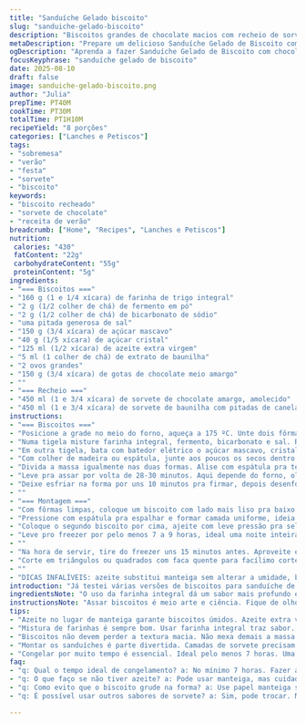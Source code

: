 ```yaml
---
title: "Sanduíche Gelado biscoito"
slug: "sanduiche-gelado-biscoito"
description: "Biscoitos grandes de chocolate macios com recheio de sorvete de dois sabores, intercalados para um contraste de textura e temperatura. Biscoitos feitos com farinha integral e azeite no lugar da manteiga para uma textura mais úmida e sabor levemente diferente. Massa vai pro forno até dourar por fora mas com centro ainda macio. Sorvete de chocolate amargo substitui o tradicional e a baunilha ganha toque de canela para algo diferente. Receita rende muito, ótimo pra grandes grupos ou festas. Precisa congelar várias horas até firmar e solta fácil do molde na lâmina quente."
metaDescription: "Prepare um delicioso Sanduíche Gelado de Biscoito com recheio de sorvete. Sabor e textura surpreendentes, ótimo para festas."
ogDescription: "Aprenda a fazer Sanduíche Gelado de Biscoito com chocolate e sorvete de baunilha com canela. Uma combinação deliciosa e refrescante."
focusKeyphrase: "sanduíche gelado de biscoito"
date: 2025-08-10
draft: false
image: sanduiche-gelado-biscoito.png
author: "Julia"
prepTime: PT40M
cookTime: PT30M
totalTime: PT1H10M
recipeYield: "8 porções"
categories: ["Lanches e Petiscos"]
tags:
- "sobremesa"
- "verão"
- "festa"
- "sorvete"
- "biscoito"
keywords:
- "biscoito recheado"
- "sorvete de chocolate"
- "receita de verão"
breadcrumb: ["Home", "Recipes", "Lanches e Petiscos"]
nutrition: 
 calories: "430"
 fatContent: "22g"
 carbohydrateContent: "55g"
 proteinContent: "5g"
ingredients:
- "=== Biscoitos ==="
- "160 g (1 e 1/4 xícara) de farinha de trigo integral"
- "2 g (1/2 colher de chá) de fermento em pó"
- "2 g (1/2 colher de chá) de bicarbonato de sódio"
- "uma pitada generosa de sal"
- "150 g (3/4 xícara) de açúcar mascavo"
- "40 g (1/5 xícara) de açúcar cristal"
- "125 ml (1/2 xícara) de azeite extra virgem"
- "5 ml (1 colher de chá) de extrato de baunilha"
- "2 ovos grandes"
- "150 g (3/4 xícara) de gotas de chocolate meio amargo"
- ""
- "=== Recheio ==="
- "450 ml (1 e 3/4 xícara) de sorvete de chocolate amargo, amolecido"
- "450 ml (1 e 3/4 xícara) de sorvete de baunilha com pitadas de canela, amolecido"
instructions:
- "=== Biscoitos ==="
- "Posicione a grade no meio do forno, aqueça a 175 ºC. Unte dois fôrmas redondas com cerca de 20 cm e forre com papel manteiga – só o fundo, lateral não precisa."
- "Numa tigela misture farinha integral, fermento, bicarbonato e sal. Reserve. Sinta o cheiro da farinha integral — tem sabor mais rústico, por isso o azeite vai balancear."
- "Em outra tigela, bata com batedor elétrico o açúcar mascavo, cristal, azeite, baunilha e ovos. Ingredientes precisam estar em temperatura ambiente para incorporar melhor. Misture até virar um creme mais espesso."
- "Com colher de madeira ou espátula, junte aos poucos os secos dentro da tigela do creme. Não bata demais pra não desenvolver glúten e endurecer biscoito. Por último, incorpore as gotas de chocolate, distribua pelo creme com cuidado para não afundar tudo."
- "Divida a massa igualmente nas duas formas. Alise com espátula pra ter superfície uniforme. Não se assuste com a textura solta, vai assar firme por fora e macio no centro."
- "Leve pra assar por volta de 28-30 minutos. Aqui depende do forno, olho na cor: as bordas ficam douradas e crocantes, o centro ainda parece mole, quase como brownie úmido."
- "Deixe esfriar na forma por uns 10 minutos pra firmar, depois desenforme com cuidado e coloque sobre grade para esfriar total — pelo menos 1 hora. Se cortar quente, desmancha."
- ""
- "=== Montagem ==="
- "Com fôrmas limpas, coloque um biscoito com lado mais liso pra baixo dentro da forma. Use uma colher de sorvete (pode ser de 60 ml) e faça camadas alternadas entre o sorvete de chocolate amargo e o de baunilha com canela. Isso traz o frescor da canela que corta o doce do chocolate, diferente dos sanduíches comuns."
- "Pressione com espátula pra espalhar e formar camada uniforme, ideia é não deixar bolhas de ar, ajuda pra não desmontar na hora de cortar."
- "Coloque o segundo biscoito por cima, ajeite com leve pressão pra selar as bordas. Cubra com filme plástico apertadinho pra não formar gelo no congelador."
- "Leve pro freezer por pelo menos 7 a 9 horas, ideal uma noite inteira. Sorvete precisa endurecer pra facilitar corte."
- ""
- "Na hora de servir, tire do freezer uns 15 minutos antes. Aproveite esse tempo pra passar uma faca com lâmina quente delicadamente entre o biscoito e a lateral da forma. Isso evita que o sanduíche grude e quebre na retirada."
- "Corte em triângulos ou quadrados com faca quente para facílimo corte sem arrancar pedacinhos. Sirva imediatamente – nada de ficar fora do freezer por muito tempo, senão desmancha rápido."
- ""
- "DICAS INFALÍVEIS: azeite substitui manteiga sem alterar a umidade, boa sacada para quem não tem manteiga à mão. Se não tiver farinha integral, pode usar farinha branca, só cuidado pra assar um pouco menos, porque integral demora um pouco mais pra firmar na borda. Sorvetes sem açúcar adicionado podem deixar o sanduíche menos doce, ajuste sua preferência pessoal. Se não curtir canela no sorvete, use baunilha pura comum, mas a pitada de canela dá um toque brasileiro que se destaca. Evite sacar o sanduíche do freezer e deixar fora por muito tempo antes de servir—vai amolecer demais e dificultar o corte. A massa parece mole, mas é normal, se mexer demais pode perder maciez."
introduction: "Já testei várias versões de biscoitos para sanduíche de sorvete, e aprendi que a chave é o equilíbrio da textura: crocante nas bordas, macio por dentro. A substituição da manteiga pelo azeite deixou essa receita não só mais leve como uma surpresa de sabor que conversa muito bem com o chocolate. Sorvetes tradicionais ficam óbvios demais, então jogar uma pitada de canela no de baunilha traz personalidade. Sem falar que os pedaços generosos de chocolate derretendo entre as camadas fazem aquela festa na boca. Essencial deixar o biscoito esfriar por completo pra evitar bagunça na hora do sanduíche. Respeitar o tempo do freezer garante cortes limpos, já errei muito deixando descongelar rápido demais. Chupe os dedos, serve em festa ou no calor do verão, brincadeira com textura e temperatura."
ingredientsNote: "O uso da farinha integral dá um sabor mais profundo e uma textura rústica ao biscoito — se preferir mais leve, substitua por farinha branca comum, mas ajuste tempo de forno. Trocar manteiga por azeite extra virgem é um truque simples que deixa o biscoito mais úmido, sem pesar no sabor; uso azeite da boa, não oleoso, pra garantir aroma neutro. O fermento em pó e o bicarbonato em pequena quantidade dão aquele crescimento controlado, sem abrir demais biscoito e perder a estrutura. Para a base da massa, não pule o açúcar mascavo – fornece umidade e melado natural que contrasta com as gotas de chocolate meio amargo, mas use açúcar cristal para equilibrar a doçura. Nos sorvetes, mudei pro chocolate amargo para cortar o doce e baunilha com toque de canela para trazer um leve toque brasileiro, surpreendente. Quanto mais amolecido o sorvete, mais fácil espalhar, mas cuidado pra não derreter demais."
instructionsNote: "Assar biscoitos é meio arte e ciência. Fique de olho na cor e textura, não só no tempo; bordas douradas e centro que ainda parece macio indicam ponto ideal para que fiquem molinhos por dentro. O segredo do escolhido azeite é não mexer demais a massa depois de unir secos e molhados — isso evita um biscoito duro. Na hora de montar, aposto numa colher medida pra espalhar sorvete, e pressionar com espátula pra não deixar bolhas de ar que podem estourar ao congelar. Congelar pelo menos 7 horas, mas durante a noite é melhor pra textura. Na hora de desenformar, lâmina quente ajuda a soltar fácil, sem quebrar biscoito. Cortar com faca quente facilita e não estraga o visual. Se não tiver formas com fundo removível, use aro de inox sobre bancada untada pra facilitar a remoção. Um filme plástico apertado evita que o gelo cristalize no sorvete, o que compromete textura macia."
tips:
- "Azeite no lugar de manteiga garante biscoitos úmidos. Azeite extra virgem é boa escolha. Use só 125 ml. Se não tiver, manteiga é opção. Mas, fica mais pesado. Verifique se está em temperatura ambiente."
- "Mistura de farinhas é sempre bom. Usar farinha integral traz sabor. Se preferir leveza, só farinha branca. Ajuste o tempo de forno se trocar. Farinha integral leva mais tempo pra assar totalmente."
- "Biscoitos não devem perder a textura macia. Não mexa demais a massa. Isso deixa duro. Adicione ingredientes secos devagar, somente até incorporar. Olho na cor: bordas douradas e centro ainda mole é ideal."
- "Montar os sanduíches é parte divertida. Camadas de sorvete precisam ser bem espalhadas. Use talheres que facilitam, como a colher de sorvete. Não deixe bolhas de ar. Pressione com cuidado ao montar."
- "Congelar por muito tempo é essencial. Ideal pelo menos 7 horas. Uma noite melhor. Isso garante que a mistura fica firme. Sorvete precisa endurecer pra fácil corte, então não seja apressado."
faq:
- "q: Qual o tempo ideal de congelamento? a: No mínimo 7 horas. Fazer apenas por uns 2 horas não funciona. O ideal é deixar de um dia pro outro."
- "q: O que faço se não tiver azeite? a: Pode usar manteiga, mas cuidado. Isso deixa a textura pesada. Azeite traz leveza. Se usar, não tire o sabor do chocolate."
- "q: Como evito que o biscoito grude na forma? a: Use papel manteiga só no fundo. Ou unte bem as laterais. A lâmina quente ajuda a soltar. Facilita muito na hora de desenformar."
- "q: É possível usar outros sabores de sorvete? a: Sim, pode trocar. Mas, teste texturas. Substitua por sabores que não sejam muito doces. A combinação é a chave."

---
```

